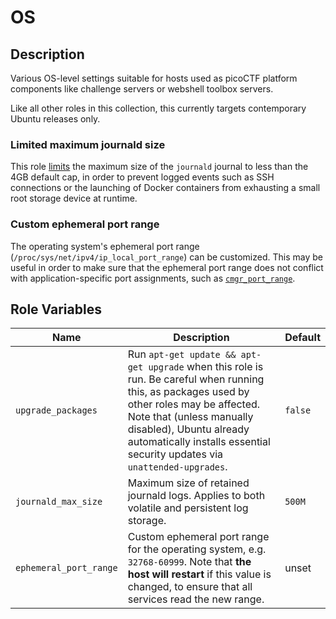 # OS

## Description

Various OS-level settings suitable for hosts used as picoCTF platform components like challenge
servers or webshell toolbox servers.

Like all other roles in this collection, this currently targets contemporary Ubuntu releases only.

### Limited maximum journald size

This role
[limits](https://www.freedesktop.org/software/systemd/man/journald.conf.html#SystemMaxUse=) the
maximum size of the `journald` journal to less than the 4GB default cap, in order to prevent logged
events such as SSH connections or the launching of Docker containers from exhausting a small root
storage device at runtime.

### Custom ephemeral port range

The operating system's ephemeral port range (`/proc/sys/net/ipv4/ip_local_port_range`) can be
customized. This may be useful in order to make sure that the ephemeral port range does not conflict
with application-specific port assignments, such as [`cmgr_port_range`](../cmgr/README.md).

## Role Variables

| Name | Description | Default |
| --- | --- | --- |
| `upgrade_packages` | Run `apt-get update && apt-get upgrade` when this role is run. Be careful when running this, as packages used by other roles may be affected. Note that (unless manually disabled), Ubuntu already automatically installs essential security updates via `unattended-upgrades`. | `false` |
| `journald_max_size` | Maximum size of retained journald logs. Applies to both volatile and persistent log storage. | `500M` |
| `ephemeral_port_range` | Custom ephemeral port range for the operating system, e.g. `32768-60999`. Note that **the host will restart** if this value is changed, to ensure that all services read the new range. | unset |
